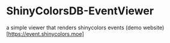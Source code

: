 # ShinyColorsDB-EventViewer
a simple viewer that renders shinycolors events
(demo website)[https://event.shinycolors.moe]
